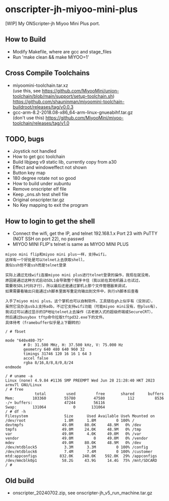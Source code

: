 # onscripter-jh-miyoo-mini-plus
[WIP] My ONScripter-jh Miyoo Mini Plus port.  

## How to Build
* Modify Makefile, where are gcc and stage_files  
* Run 'make clean && make MIYOO=1'  

## Cross Compile Toolchains  
* miyoomini-toolchain.tar.xz  
(use this, see https://github.com/MiyooMini/union-toolchain/blob/main/support/setup-toolchain.sh)   
https://github.com/shauninman/miyoomini-toolchain-buildroot/releases/tag/v0.0.3  
* gcc-arm-8.2-2018.08-x86_64-arm-linux-gnueabihf.tar.gz  
(don't use this) https://github.com/MiyooMini/miyoo-toolchain/releases/tag/v1.0  

## TODO, bugs
* Joystick not handled
* How to get gcc toolchain
* Build libjpeg v9 static lib, currently copy from a30  
* Effect and windoweffect not shown  
* Button key map
* 180 degree rotate not so good  
* How to build under xubuntu  
* Remove onscripter elf file  
* Keep _ons.sh test shell file
* Original onscripter.tar.gz  
* No Key mapping to exit the program

## How to login to get the shell
* Connect the wifi, get the IP, and telnet 192.168.1.x Port 23 with PuTTY (NOT SSH on port 22), no passwd
* MIYOO MINI FLIP's telnet is same as MIYOO MINI PLUS
```
miyoo mini flip和miyoo mini plus一样，支持wifi，
这样有一个好处是可以telnet上去获取shell，
类似ssh但不是ssh而是telnet登录

实际上通过无线wifi连接miyoo mini plus进行telnet登录的操作，我现在就没用，
原因是通过这种方式启动SDL1会导致整个程序卡住（我以前在其他机器上也试过，
需要改SDL1代码才行），所以最后还是通过掌机上那个文件管理器来调试，
如果需要看输出只能通过sh脚本里面写重定向输出到文件中，执行sh脚本后查看

入手了miyoo mini plus。这个掌机也可以自制软件。工具链在gh上似乎有（没测试），
虽然它没办法usb上支持adb，不过它支持wifi功能（可能miyoo mini没有，但plus有），
我试过可以通过显示的IP地址telnet上去操作（古老嵌入式的超级终端或SecureCRT），
然后通过busybox tftp命令拉取tftpd32.exe下的文件。
具体待考（framebuffer似乎是上下翻转的）
```
```
/ # fbset

mode "640x480-75"
        # D: 31.500 MHz, H: 37.500 kHz, V: 75.000 Hz
        geometry 640 480 640 960 32
        timings 31746 120 16 16 1 64 3
        accel false
        rgba 8/16,8/8,8/0,8/24
endmode

/ # uname -a
Linux (none) 4.9.84 #1136 SMP PREEMPT Wed Jun 28 21:28:40 HKT 2023 armv7l GNU/Linux
/ # free
             total         used         free       shared      buffers
Mem:        103360        55780        47580          112         8536
-/+ buffers:              47244        56116
Swap:       131064            0       131064
/ # df -h
Filesystem                Size      Used Available Use% Mounted on
/dev/root                 1.8M      1.8M         0 100% /
devtmpfs                 49.0M     80.0K     48.9M   0% /dev
tmpfs                    49.0M     24.0K     48.9M   0% /tmp
var                      49.0M      4.0K     49.0M   0% /var
vendor                   49.0M         0     49.0M   0% /vendor
mdev                     49.0M     80.0K     48.9M   0% /dev
/dev/mtdblock5            3.3M      3.3M         0 100% /config
/dev/mtdblock6            7.4M      7.4M         0 100% /customer
mtd:appconfigs          832.0K    240.0K    592.0K  29% /appconfigs
/dev/mmcblk0p1           58.2G     43.9G     14.4G  75% /mnt/SDCARD
/ #
```

## Old build
* onscripter_20240702.zip, see onscripter-jh_v5_run_machine.tar.gz
